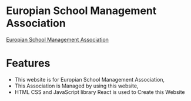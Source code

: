 # Europian School Management Association
[Europian School Management Association](https://hardcore-knuth-aebe48.netlify.app/)


# Features
- This website is for Europian School Management Association,
- This Association is Managed by using this website,
- HTML CSS and JavaScript library React is used to Create this Website

